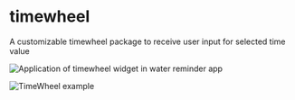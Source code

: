 # timewheel
A customizable timewheel package to receive user input for selected time value

![Application of timewheel widget in water reminder app](https://github.com/gideonpeters/timewheel/blob/master/assets/applied.jpg?raw=true)

![TimeWheel example](https://github.com/gideonpeters/timewheel/blob/master/assets/timewheel.jpg?raw=true)
